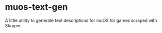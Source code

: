 # muos-text-gen
A little utility to generate text descriptions for muOS for games scraped with Skraper
